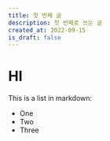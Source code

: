 ```yaml
---
title: 첫 번째 글
description: 첫 번째로 쓰는 글
created_at: 2022-09-15
is_draft: false
---
```


# HI

This is a list in markdown:

- One
- Two
- Three